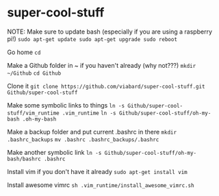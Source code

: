 # super-cool-stuff

NOTE:
Make sure to update bash (especially if you are using a raspberry pi!)
`sudo apt-get update
sudo apt-get upgrade
sudo reboot` 


Go home
`cd`

Make a Github folder in ~ if you haven't already (why not???)
`mkdir ~/Github`
`cd Github`

Clone it
`git clone https://github.com/viabard/super-cool-stuff.git Github/super-cool-stuff`

Make some symbolic links to things
`ln -s Github/super-cool-stuff/vim_runtime .vim_runtime`
`ln -s Github/super-cool-stuff/oh-my-bash .oh-my-bash`

Make a backup folder and put current .bashrc in there
`mkdir .bashrc_backups`
`mv .bashrc .bashrc_backups/.bashrc`

Make another symbolic link
`ln -s Github/super-cool-stuff/oh-my-bash/bashrc .bashrc`

Install vim if you don't have it already
`sudo apt-get install vim`

Install awesome vimrc
`sh .vim_runtime/install_awesome_vimrc.sh`
